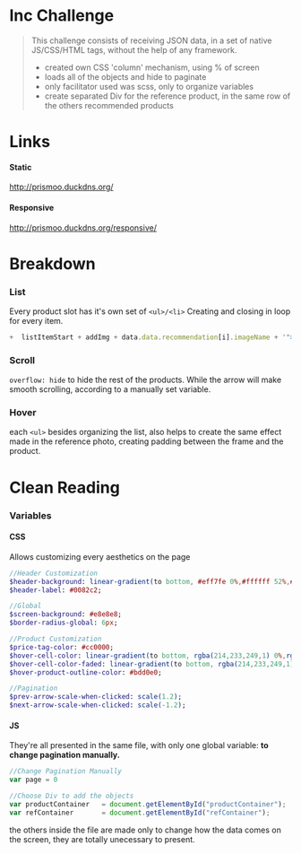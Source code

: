 # Inc Challenge

>   This challenge consists of receiving JSON data, in a set of native JS/CSS/HTML tags, without the help of any framework.
>
> * created own CSS 'column' mechanism, using % of screen
> * loads all of the objects and hide to paginate
> * only facilitator used was scss, only to organize variables
> * create separated Div for the reference product, in the same row of the others recommended products

# Links
#### Static
http://prismoo.duckdns.org/

#### Responsive
http://prismoo.duckdns.org/responsive/

# Breakdown

### List
Every product slot has it's own set of ```<ul>/<li>``` Creating and closing in loop for every item. 

```javascript
+  listItemStart + addImg + data.data.recommendation[i].imageName + '">' + listItemEnd
```

### Scroll
```overflow: hide``` to hide the rest of the products. While the arrow will make smooth scrolling, according to a manually set variable.

### Hover
each ```<ul>``` besides organizing the list, also helps to create the same effect made in the reference photo, creating padding between
the frame and the product.

# Clean Reading

### Variables

#### CSS

Allows customizing every aesthetics on the page
```sass
//Header Customization
$header-background: linear-gradient(to bottom, #eff7fe 0%,#ffffff 52%,#eff7fe 52%,#ffffff 52%,#eff7fe 100%);
$header-label: #0082c2;

//Global
$screen-background: #e8e8e8;
$border-radius-global: 6px;

//Product Customization
$price-tag-color: #cc0000;
$hover-cell-color: linear-gradient(to bottom, rgba(214,233,249,1) 0%,rgba(255,255,255,1) 100%);
$hover-cell-color-faded: linear-gradient(to bottom, rgba(214,233,249,1) 0%,rgba(255,255,255,1) 0%);
$hover-product-outline-color: #bdd0e0;

//Pagination
$prev-arrow-scale-when-clicked: scale(1.2);
$next-arrow-scale-when-clicked: scale(-1.2);
```

#### JS

They're all presented in the same file, with only one global variable: **to change pagination manually.**

```javascript
//Change Pagination Manually
var page = 0

//Choose Div to add the objects
var productContainer   = document.getElementById("productContainer");
var refContainer       = document.getElementById("refContainer");
```

the others inside the file are made only to change how the data comes on the screen, they are totally unecessary to present.
